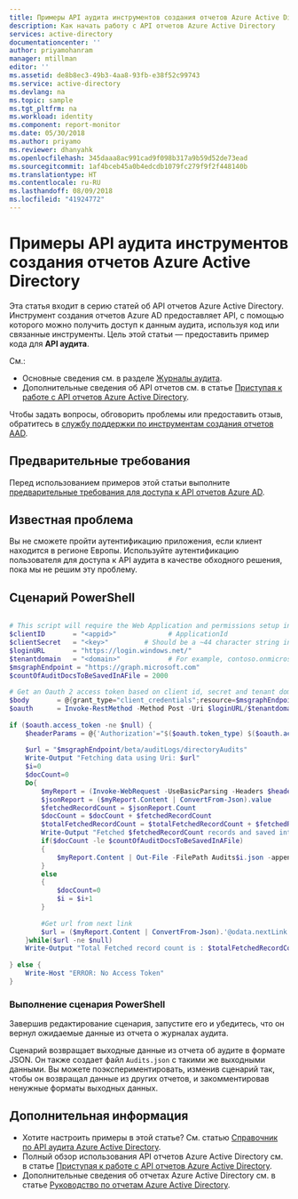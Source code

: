 ```yaml
---
title: Примеры API аудита инструментов создания отчетов Azure Active Directory | Документация Майкрософт
description: Как начать работу с API отчетов Azure Active Directory
services: active-directory
documentationcenter: ''
author: priyamohanram
manager: mtillman
editor: ''
ms.assetid: de8b8ec3-49b3-4aa8-93fb-e38f52c99743
ms.service: active-directory
ms.devlang: na
ms.topic: sample
ms.tgt_pltfrm: na
ms.workload: identity
ms.component: report-monitor
ms.date: 05/30/2018
ms.author: priyamo
ms.reviewer: dhanyahk
ms.openlocfilehash: 345daaa8ac991cad9f098b317a9b59d52de73ead
ms.sourcegitcommit: 1af4bceb45a0b4edcdb1079fc279f9f2f448140b
ms.translationtype: HT
ms.contentlocale: ru-RU
ms.lasthandoff: 08/09/2018
ms.locfileid: "41924772"
---
```

# <a name="azure-active-directory-reporting-audit-api-samples"></a>Примеры API аудита инструментов создания отчетов Azure Active Directory
Эта статья входит в серию статей об API отчетов Azure Active Directory.  
Инструмент создания отчетов Azure AD предоставляет API, с помощью которого можно получить доступ к данным аудита, используя код или связанные инструменты.
Цель этой статьи — предоставить пример кода для **API аудита**.

См.:

* Основные сведения см. в разделе [Журналы аудита](overview-reports.md#activity-reports).
* Дополнительные сведения об API отчетов см. в статье [Приступая к работе с API отчетов Azure Active Directory](concept-reporting-api.md).

Чтобы задать вопросы, обговорить проблемы или предоставить отзыв, обратитесь в [службу поддержки по инструментам создания отчетов AAD](mailto:aadreportinghelp@microsoft.com).


## <a name="prerequisites"></a>Предварительные требования
Перед использованием примеров этой статьи выполните [предварительные требования для доступа к API отчетов Azure AD](howto-configure-prerequisites-for-reporting-api.md).  

## <a name="known-issue"></a>Известная проблема
Вы не сможете пройти аутентификацию приложения, если клиент находится в регионе Европы. Используйте аутентификацию пользователя для доступа к API аудита в качестве обходного решения, пока мы не решим эту проблему. 

## <a name="powershell-script"></a>Сценарий PowerShell


```powershell

# This script will require the Web Application and permissions setup in Azure Active Directory
$clientID       = "<appid>"             # ApplicationId
$clientSecret   = "<key>"         # Should be a ~44 character string insert your info here
$loginURL       = "https://login.windows.net/"
$tenantdomain   = "<domain>"            # For example, contoso.onmicrosoft.com
$msgraphEndpoint = "https://graph.microsoft.com"
$countOfAuditDocsToBeSavedInAFile = 2000
    
# Get an Oauth 2 access token based on client id, secret and tenant domain
$body       = @{grant_type="client_credentials";resource=$msgraphEndpoint;client_id=$clientID;client_secret=$clientSecret}
$oauth      = Invoke-RestMethod -Method Post -Uri $loginURL/$tenantdomain/oauth2/token?api-version=1.0 -Body $body
    
if ($oauth.access_token -ne $null) {
    $headerParams = @{'Authorization'="$($oauth.token_type) $($oauth.access_token)"}
    
    $url = "$msgraphEndpoint/beta/auditLogs/directoryAudits"
    Write-Output "Fetching data using Uri: $url"
    $i=0
    $docCount=0
    Do{
        $myReport = (Invoke-WebRequest -UseBasicParsing -Headers $headerParams -Uri $url)
        $jsonReport = ($myReport.Content | ConvertFrom-Json).value
        $fetchedRecordCount = $jsonReport.Count
        $docCount = $docCount + $fetchedRecordCount
        $totalFetchedRecordCount = $totalFetchedRecordCount + $fetchedRecordCount
        Write-Output "Fetched $fetchedRecordCount records and saved into Audits$i.json"
        if($docCount -le $countOfAuditDocsToBeSavedInAFile)
        {
            $myReport.Content | Out-File -FilePath Audits$i.json -append  -Force        
        }
        else
        {           
            $docCount=0
            $i = $i+1
        }
            
        #Get url from next link
        $url = ($myReport.Content | ConvertFrom-Json).'@odata.nextLink'         
    }while($url -ne $null)
    Write-Output "Total Fetched record count is : $totalFetchedRecordCount"
                
} else {
    Write-Host "ERROR: No Access Token"
}

```

### <a name="executing-the-powershell-script"></a>Выполнение сценария PowerShell
Завершив редактирование сценария, запустите его и убедитесь, что он вернул ожидаемые данные из отчета о журналах аудита.

Сценарий возвращает выходные данные из отчета об аудите в формате JSON. Он также создает файл `Audits.json` с такими же выходными данными. Вы можете поэкспериментировать, изменив сценарий так, чтобы он возвращал данные из других отчетов, и закомментировав ненужные форматы выходных данных.





## <a name="next-steps"></a>Дополнительная информация
* Хотите настроить примеры в этой статье? См. статью [Справочник по API аудита Azure Active Directory](https://developer.microsoft.com/graph/docs/api-reference/beta/resources/directoryaudit). 
* Полный обзор использования API отчетов Azure Active Directory см. в статье [Приступая к работе с API отчетов Azure Active Directory](concept-reporting-api.md).
* Дополнительные сведения об отчетах Azure Active Directory см. в статье [Руководство по отчетам Azure Active Directory](overview-reports.md).  

